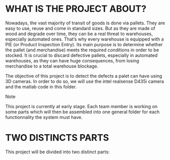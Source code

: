 # WHAT IS THE PROJECT ABOUT?
Nowadays, the vast majority of transit of goods is done via pallets. They are easy to use, reuse and come in standard sizes. But as they are made of wood and degrade over time, they can be a real threat to warehouses, especially automated ones. 
That’s why every warehouse is equipped with a PIE (or Product Inspection Entry). Its main purpose is to determine whether the pallet (and merchandise) meets the required conditions in order to be stocked. It is crucial to discard defective pallets, especially in automated warehouses, as they can have huge consequences, from losing merchandise to a total warehouse blockage.

The objective of this project is to detect the defects a palet can have using 3D cameras. In order to do so, we will use the intel realsense D435i camera and the matlab code in this folder.

> [!NOTE]
> This project is currently at early stage. Each team member is working on some parts which will then be assembled into one general folder for each functionnality the system must have.

# TWO DISTINCTS PARTS
This project will be divided into two distinct parts:
